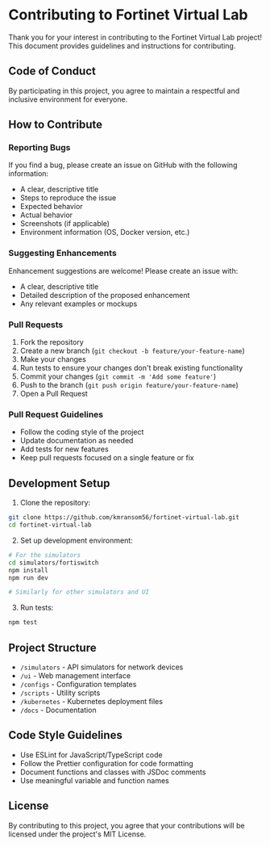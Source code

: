 # Contributing to Fortinet Virtual Lab

Thank you for your interest in contributing to the Fortinet Virtual Lab project! This document provides guidelines and instructions for contributing.

## Code of Conduct

By participating in this project, you agree to maintain a respectful and inclusive environment for everyone.

## How to Contribute

### Reporting Bugs

If you find a bug, please create an issue on GitHub with the following information:

- A clear, descriptive title
- Steps to reproduce the issue
- Expected behavior
- Actual behavior
- Screenshots (if applicable)
- Environment information (OS, Docker version, etc.)

### Suggesting Enhancements

Enhancement suggestions are welcome! Please create an issue with:

- A clear, descriptive title
- Detailed description of the proposed enhancement
- Any relevant examples or mockups

### Pull Requests

1. Fork the repository
2. Create a new branch (`git checkout -b feature/your-feature-name`)
3. Make your changes
4. Run tests to ensure your changes don't break existing functionality
5. Commit your changes (`git commit -m 'Add some feature'`)
6. Push to the branch (`git push origin feature/your-feature-name`)
7. Open a Pull Request

### Pull Request Guidelines

- Follow the coding style of the project
- Update documentation as needed
- Add tests for new features
- Keep pull requests focused on a single feature or fix

## Development Setup

1. Clone the repository:
```bash
git clone https://github.com/kmransom56/fortinet-virtual-lab.git
cd fortinet-virtual-lab
```

2. Set up development environment:
```bash
# For the simulators
cd simulators/fortiswitch
npm install
npm run dev

# Similarly for other simulators and UI
```

3. Run tests:
```bash
npm test
```

## Project Structure

- `/simulators` - API simulators for network devices
- `/ui` - Web management interface
- `/configs` - Configuration templates
- `/scripts` - Utility scripts
- `/kubernetes` - Kubernetes deployment files
- `/docs` - Documentation

## Code Style Guidelines

- Use ESLint for JavaScript/TypeScript code
- Follow the Prettier configuration for code formatting
- Document functions and classes with JSDoc comments
- Use meaningful variable and function names

## License

By contributing to this project, you agree that your contributions will be licensed under the project's MIT License.
